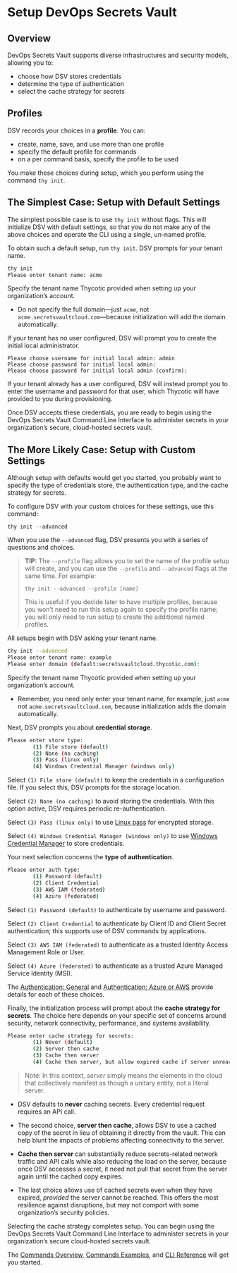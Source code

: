 ﻿[title]: # (Setup DevOps Secrets Vault)
[tags]: # (,)
[priority]: # (1300)

# Setup DevOps Secrets Vault

## Overview

DevOps Secrets Vault supports diverse infrastructures and security models, allowing you to:

* choose how DSV stores credentials
* determine the type of authentication
* select the cache strategy for secrets

## Profiles

DSV records your choices in a **profile**. You can:

* create, name, save, and use more than one profile
* specify the default profile for commands
* on a per command basis, specify the profile to be used

You make these choices during setup, which you perform using the command `thy init`.

## The Simplest Case: Setup with Default Settings

The simplest possible case is to use `thy init` without flags. This will initialize DSV with default settings, so that you do not make any of the above choices and operate the CLI using a single, un-named profile.

To obtain such a default setup, run `thy init`. DSV prompts for your tenant name.

```bash
thy init
Please enter tenant name: acme
```

Specify the tenant name Thycotic provided when setting up your organization’s account.

* Do not specify the full domain—just `acme`, not `acme.secretsvaultcloud.com`—because initialization will add the domain automatically.

If your tenant has no user configured, DSV will prompt you to create the initial local administrator.

```
Please choose username for initial local admin: admin
Please choose password for initial local admin:
Please choose password for initial local admin (confirm):
```

If your tenant already has a user configured, DSV will instead prompt you to enter the username and password for that user, which Thycotic will have provided to you during provisioning.

Once DSV accepts these credentials, you are ready to begin using the DevOps Secrets Vault Command Line Interface to administer secrets in your organization’s secure, cloud-hosted secrets vault.

## The More Likely Case: Setup with Custom Settings

Although setup with defaults would get you started, you probably want to specify the type of credentials store, the authentication type, and the cache strategy for secrets.

To configure DSV with your custom choices for these settings, use this command:

`thy init --advanced`

When you use the `--advanced` flag, DSV presents you with a series of questions and choices.

> **TIP:** The `--profile` flag allows you to set the name of the profile setup will create, and you can use the `--profile` and `--advanced` flags at the same time. For example:
>
> `thy init --advanced --profile [name]`
>
> This is useful if you decide later to have multiple profiles, because you won’t need to run this setup again to specify the profile name; you will only need to run setup to create the additional named profiles.

All setups begin with DSV asking your tenant name.

```bash
thy init --advanced
Please enter tenant name: example
Please enter domain (default:secretsvaultcloud.thycotic.com):
```

Specify the tenant name Thycotic provided when setting up your organization’s account.

* Remember, you need only enter your tenant name, for example, just `acme` not `acme.secretsvaultcloud.com`, because initialization adds the domain automatically.

Next, DSV prompts you about **credential storage**.

```bash
Please enter store type:
        (1) File store (default)
        (2) None (no caching)
        (3) Pass (linux only)
        (4) Windows Credential Manager (windows only)
```

Select `(1) File store (default)` to keep the credentials in a configuration file. If you select this, DSV prompts for the storage location.

Select `(2) None (no caching)` to avoid storing the credentials. With this option active, DSV requires periodic re-authentication.

Select `(3) Pass (linux only)` to use [Linux pass](https://www.passwordstore.org/) for encrypted storage.

Select `(4) Windows Credential Manager (windows only)` to use [Windows Credential Manager](https://support.microsoft.com/en-us/help/4026814/windows-accessing-credential-manager) to store credentials.

Your next selection concerns the **type of authentication**.

```bash
Please enter auth type:
        (1) Password (default)
        (2) Client Credential
        (3) AWS IAM (federated)
        (4) Azure (federated)
```

Select `(1) Password (default)` to authenticate by username and password.

Select `(2) Client Credential` to authenticate by Client ID and Client Secret authentication; this supports use of DSV commands by applications.

Select `(3) AWS IAM (federated)` to authenticate as a trusted Identity Access Management Role or User.

Select `(4) Azure (federated)` to authenticate as a trusted Azure Managed Service Identity  (MSI).

The [Authentication: General](..\04-authent-gen\index.md) and [Authentication: Azure or AWS](..\05-authent-azure-aws\index.md) provide details for each of these choices. 

Finally, the initialization process will prompt about the **cache strategy for secrets**. The choice here depends on your specific set of concerns around security, network connectivity, performance, and systems availability.

```bash
Please enter cache strategy for secrets:
        (1) Never (default)
        (2) Server then cache
        (3) Cache then server
        (4) Cache then server, but allow expired cache if server unreachable
```

> Note: In this context, *server* simply means the elements in the cloud that collectively manifest as though a unitary entity, not a literal server.

* DSV defaults to **never** caching secrets. Every credential request requires an API call.

* The second choice, **server then cache**, allows DSV to use a cached copy of the secret in lieu of obtaining it directly from the vault. This can help blunt the impacts of problems affecting connectivity to the server.

* **Cache then server** can substantially reduce secrets-related network traffic and API calls while also reducing the load on the server, because once DSV accesses a secret, it need not pull that secret from the server again until the cached copy expires.

* The last choice allows use of cached secrets even when they have expired, *provided* the server cannot be reached. This offers the most resilience against disruptions, but may not comport with some organization’s security policies.

Selecting the cache strategy completes setup. You can begin using the DevOps Secrets Vault Command Line Interface to administer secrets in your organization’s secure cloud-hosted secrets vault.

The [Commands Overview](..\06-cli-overview\index.md), [Commands Examples](..\07-cli-examples\index.md), and [CLI Reference](..\08-cli-ref\index.md) will get you started.

